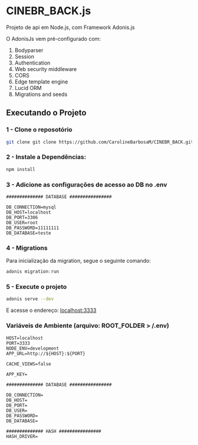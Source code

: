 # CINEBR_BACK.js
Projeto de api em Node.js, com Framework Adonis.js

O AdonisJs vem pré-configurado com:

1. Bodyparser
2. Session
3. Authentication
4. Web security middleware
5. CORS
6. Edge template engine
7. Lucid ORM
8. Migrations and seeds

## Executando o Projeto

### 1 - Clone o reposotório 

```bash
git clone git clone https://github.com/CarolineBarbosaM/CINEBR_BACK.git

```

### 2 - Instale a Dependências: 

```bash
npm install
```

### 3 - Adicione as configurações de acesso ao DB no .env
```
############## DATABASE ################

DB_CONNECTION=mysql
DB_HOST=localhost
DB_PORT=3306
DB_USER=root
DB_PASSWORD=11111111
DB_DATABASE=teste
```

### 4 -  Migrations

Para inicialização da migration, segue o seguinte comando:

```js
adonis migration:run
```

### 5 - Execute o projeto

```bash
adonis serve --dev
```

E acesse o endereço: [localhost:3333](http://localhost:3333/)


### Variáveis de Ambiente (arquivo: ROOT_FOLDER > /.env)

```
HOST=localhost
PORT=3333
NODE_ENV=development
APP_URL=http://${HOST}:${PORT}

CACHE_VIEWS=false

APP_KEY=

############## DATABASE ################

DB_CONNECTION=
DB_HOST=
DB_PORT=
DB_USER=
DB_PASSWORD=
DB_DATABASE=

############## HASH ################
HASH_DRIVER=

```

